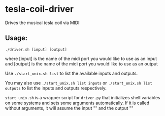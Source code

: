 # tesla-coil-driver
Drives the musical tesla coil via MIDI

## Usage:
`./driver.sh [input] [output]`

where [input] is the name of the midi port you would like to use as an input
and [output] is the name of the midi port you would like to use as an output

Use `./start_unix.sh list` to list the available inputs and outputs.

You may also use `./start_unix.sh list inputs` or `./start_unix.sh list outputs`
to list the inputs and outputs respectively.

`start_unix.sh` is a wrapper script for `driver.py` that initializes shell 
variables on some systems and sets some arguments automatically.  If it is 
called without arguments, it will assume the input "" and the output ""